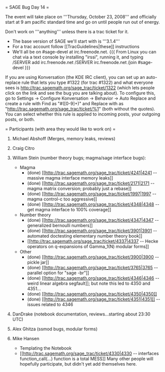 = SAGE Bug Day 14 =

The event will take place on '''Thursday, October 23, 2008''' and officially start at 9 am pacific standard time and go on until people run out of energy.

Don't work on '''anything''' unless there is a trac ticket for it.

 * The base version of SAGE we'll start with is '''3.1.4'''
 * For a trac account follow [[TracGuidelines|these]] instructions
 * We'll all be on #sage-devel at irc.freenode.net.
{{{
From Linux you can chat via a text console by installing "irssi", running it, and typing
  /SERVER add irc.freenode.net
  /SERVER irc.freenode.net
  /join #sage-devel
}}}

If you are using Konversation (the KDE IRC client), you can set up an auto-replace rule that lets you type #1322 (for trac #1322) and what everyone sees is http://trac.sagemath.org/sage_trac/ticket/1322 (which lets people click on the link and see the bug you are talking about).  To configure this, go to Settings -> Configure Konversation -> Behavior -> Auto Replace and create a rule with Find as "#([0-9]+)" and Replace with as "http://trac.sagemath.org/sage_trac/ticket/%1" (both without the quotes).  You can select whether this rule is applied to incoming posts, your outgoing posts, or both.

= Participants (with area they would like to work on) =

 1. Michael Abshoff (Merges, memory leaks, reviews)
 1. Craig Citro
 1. William Stein (number theory bugs; magma/sage interface bugs):
    * Magma
      * (done) [[http://trac.sagemath.org/sage_trac/ticket/4241|4241 -- massive magma interface memory leaks]]
      * (done) [[http://trac.sagemath.org/sage_trac/ticket/2171|2171 -- magma matrix conversion; probably just a rebase]]
      * (done) [[http://trac.sagemath.org/sage_trac/ticket/1997|1997 -- magma control-c too aggressive]]
      * (done) [[http://trac.sagemath.org/sage_trac/ticket/4348|4348 -- get magma interface to 100% coverage]]
    * Number theory
      * (done) [[http://trac.sagemath.org/sage_trac/ticket/4347|4347 -- generalized bernoulli numbers]]
      * (done) [[http://trac.sagemath.org/sage_trac/ticket/3901|3901 -- automated doctesting elementary number theory book]]
      * [[http://trac.sagemath.org/sage_trac/ticket/4337|4337 -- Hecke operators on q-expansions of Gamma_1(N) modular forms]]
    * Other
      * (done) [[http://trac.sagemath.org/sage_trac/ticket/3900|3900 -- pickle jar]]
      * (done) [[http://trac.sagemath.org/sage_trac/ticket/3765|3765 -- parallel option for "sage -br"]]
      * (done) [[http://trac.sagemath.org/sage_trac/ticket/4346|4346 -- weird linear algebra segfault]]; but note this led to 4350 and 4351...
      * (done) [[http://trac.sagemath.org/sage_trac/ticket/4350|4350]] 
      * (done) [[http://trac.sagemath.org/sage_trac/ticket/4351|4351]] -- issues related to 4346

 1. DanDrake (notebook documentation, reviews...starting about 23:30 UTC)
 1. Alex Ghitza (ssmod bugs, modular forms)
 1. Mike Hansen
    * Templating the Notebook
    * [[http://trac.sagemath.org/sage_trac/ticket/4330|4330 -- interfaces function_call(...) function is a total MESS]]
Many other people will hopefully participate, but didn't yet add themselves here.

